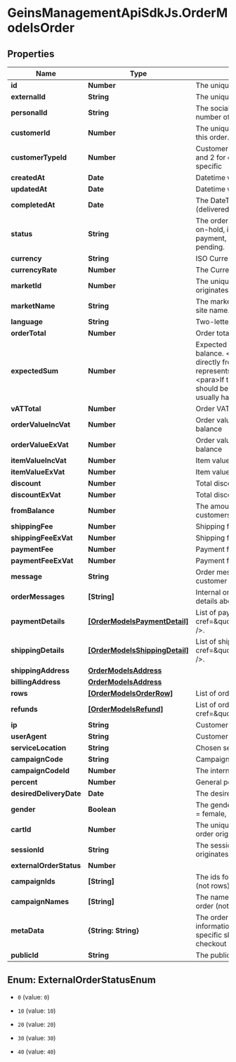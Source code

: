 # GeinsManagementApiSdkJs.OrderModelsOrder

## Properties

Name | Type | Description | Notes
------------ | ------------- | ------------- | -------------
**id** | **Number** | The unique identifier for this order. | [optional] 
**externalId** | **String** | The unique external identifier for this order. | [optional] 
**personalId** | **String** | The social security number, or organisational number of the customer. | [optional] 
**customerId** | **Number** | The unique identifier of the customer placing this order. | [optional] 
**customerTypeId** | **Number** | Customer type. Usually 1 for private customers and 2 for companies. This field is customer specific | [optional] 
**createdAt** | **Date** | Datetime when the order was created. | [optional] 
**updatedAt** | **Date** | Datetime when the order was last updated. | [optional] 
**completedAt** | **Date** | The DateTime when the order was completed (delivered, payed). | [optional] 
**status** | **String** | The order status. Possbile values: cancelled, on-hold, inactive, refunded, partial,  pending-payment, out-of-stock, backorder, completed, pending. | [optional] 
**currency** | **String** | ISO Currency code. | [optional] 
**currencyRate** | **Number** | The Currency Rate to SEK. | [optional] 
**marketId** | **Number** | The unique identifier for the market this order originates from. | [optional] 
**marketName** | **String** | The market name. Usually this is the equal to the site name. | [optional] 
**language** | **String** | Two-letter Language code. | [optional] 
**orderTotal** | **Number** | Order total. | [optional] 
**expectedSum** | **Number** | Expected total sum to be paid after discount and balance.   &lt;para&gt;The value is usually taken directly from the payment provider and represents the actual reserved amount.&lt;/para&gt;&lt;para&gt;If this differs from OrderTotal, actions should be taken to ensure they match. This usually happens due to rounding.&lt;/para&gt; | [optional] 
**vATTotal** | **Number** | Order VAT total. | [optional] 
**orderValueIncVat** | **Number** | Order value inc vat after discount but before balance | [optional] 
**orderValueExVat** | **Number** | Order value ex vat after discount but before balance | [optional] 
**itemValueIncVat** | **Number** | Item value inc vat excluding fees and discount | [optional] 
**itemValueExVat** | **Number** | Item value ex vat excluding fees and discount | [optional] 
**discount** | **Number** | Total discount inc vat. | [optional] 
**discountExVat** | **Number** | Total discount ex vat. | [optional] 
**fromBalance** | **Number** | The amount which was withdrawn from the customers balance inc vat. | [optional] 
**shippingFee** | **Number** | Shipping fee inc vat. | [optional] 
**shippingFeeExVat** | **Number** | Shipping fee ex vat. | [optional] 
**paymentFee** | **Number** | Payment fee inc vat. | [optional] 
**paymentFeeExVat** | **Number** | Payment fee ex vat. | [optional] 
**message** | **String** | Order message. Can contain instructions from customer or added details about the order. | [optional] 
**orderMessages** | **[String]** | Internal order messages. Can contain internal details about the order. | [optional] 
**paymentDetails** | [**[OrderModelsPaymentDetail]**](OrderModelsPaymentDetail.md) | List of payment details &lt;seealso cref&#x3D;\&quot;T:Order.Models.PaymentDetail\&quot; /&gt;. | [optional] 
**shippingDetails** | [**[OrderModelsShippingDetail]**](OrderModelsShippingDetail.md) | List of shipping details &lt;seealso cref&#x3D;\&quot;T:Order.Models.ShippingDetail\&quot; /&gt;. | [optional] 
**shippingAddress** | [**OrderModelsAddress**](OrderModelsAddress.md) |  | [optional] 
**billingAddress** | [**OrderModelsAddress**](OrderModelsAddress.md) |  | [optional] 
**rows** | [**[OrderModelsOrderRow]**](OrderModelsOrderRow.md) | List of order rows | [optional] 
**refunds** | [**[OrderModelsRefund]**](OrderModelsRefund.md) | List of order refunds &lt;seealso cref&#x3D;\&quot;T:Order.Models.Refund\&quot; /&gt;. | [optional] 
**ip** | **String** | Customer IP-number. | [optional] 
**userAgent** | **String** | Customer User Agent. | [optional] 
**serviceLocation** | **String** | Chosen service location. | [optional] 
**campaignCode** | **String** | Campaign code applied to the order. | [optional] 
**campaignCodeId** | **Number** | The internal id of the applied campaign code. | [optional] 
**percent** | **Number** | General percent discount applied to the order. | [optional] 
**desiredDeliveryDate** | **Date** | The desired delivery date of the order. | [optional] 
**gender** | **Boolean** | The gender of the customer. True &#x3D; male, False &#x3D; female, null &#x3D; unknown. | [optional] 
**cartId** | **Number** | The unique identifier for the cart from which this order originates. | [optional] 
**sessionId** | **String** | The session id for the from which this order originates. | [optional] 
**externalOrderStatus** | **Number** |  | [optional] 
**campaignIds** | **[String]** | The ids for the campaigns applied to this order (not rows) | [optional] 
**campaignNames** | **[String]** | The names for the campaigns applied to this order (not rows) | [optional] 
**metaData** | **{String: String}** | The order meta data to store additional information about the order. Eg. customer specific shipping data to include for nShift checkout (former UDC) shipments | [optional] 
**publicId** | **String** | The public id of this order. | [optional] 



## Enum: ExternalOrderStatusEnum


* `0` (value: `0`)

* `10` (value: `10`)

* `20` (value: `20`)

* `30` (value: `30`)

* `40` (value: `40`)




